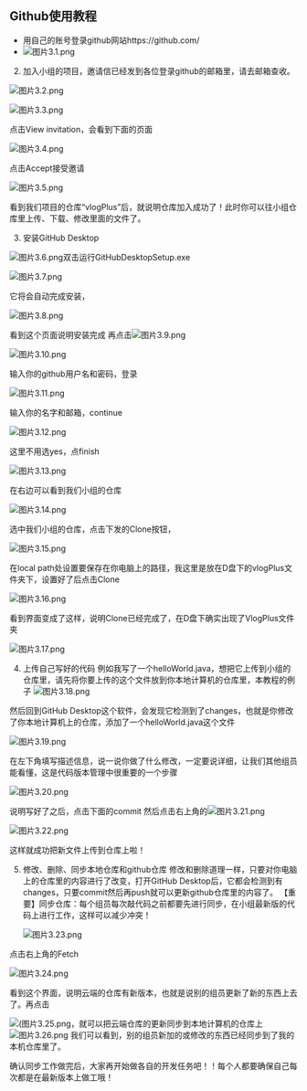 ## Github使用教程

- 用自己的账号登录github网站https://github.com/
- ![图片3.1.png](../src/image/图片3.1.png)


2. 加入小组的项目，邀请信已经发到各位登录github的邮箱里，请去邮箱查收。

![图片3.2.png](../src/image/图片3.2.png)

![图片3.3.png](../src/image/图片3.3.png)

点击View invitation，会看到下面的页面

![图片3.4.png](../src/image/图片3.4.png)

点击Accept接受邀请

![图片3.5.png](../src/image/图片3.5.png)

看到我们项目的仓库“vlogPlus”后，就说明仓库加入成功了！此时你可以往小组仓库里上传、下载、修改里面的文件了。

3. 安装GitHub Desktop

  ![图片3.6.png](../src/image/图片3.6.png)双击运行GitHubDesktopSetup.exe

  ![图片3.7.png](../src/image/图片3.7.png)

它将会自动完成安装，

![图片3.8.png](../src/image/图片3.8.png)

看到这个页面说明安装完成
再点击![图片3.9.png](../src/image/图片3.9.png)

![图片3.10.png](../src/image/图片3.10.png)

输入你的github用户名和密码，登录

![图片3.11.png](../src/image/图片3.11.png)

输入你的名字和邮箱，continue

![图片3.12.png](../src/image/图片3.12.png)

这里不用选yes，点finish

![图片3.13.png](../src/image/图片3.13.png)

在右边可以看到我们小组的仓库

![图片3.14.png](../src/image/图片3.14.png)

选中我们小组的仓库，点击下发的Clone按钮，

![图片3.15.png](../src/image/图片3.15.png)

在local path处设置要保存在你电脑上的路径，我这里是放在D盘下的vlogPlus文件夹下，设置好了后点击Clone

![图片3.16.png](../src/image/图片3.16.png)

看到界面变成了这样，说明Clone已经完成了，在D盘下确实出现了VlogPlus文件夹

![图片3.17.png](../src/image/图片3.17.png)


4. 上传自己写好的代码
   例如我写了一个helloWorld.java，想把它上传到小组的仓库里，请先将你要上传的这个文件放到你本地计算机的仓库里，本教程的例子
    ![图片3.18.png](../src/image/图片3.18.png)

然后回到GitHub Desktop这个软件，会发现它检测到了changes，也就是你修改了你本地计算机上的仓库，添加了一个helloWorld.java这个文件

![图片3.19.png](../src/image/图片3.19.png)

在左下角填写描述信息，说一说你做了什么修改，一定要说详细，让我们其他组员能看懂，这是代码版本管理中很重要的一个步骤

![图片3.20.png](../src/image/图片3.20.png)

说明写好了之后，点击下面的commit
然后点击右上角的![图片3.21.png](../src/image/图片3.21.png)

![图片3.22.png](../src/image/图片3.22.png)

这样就成功把新文件上传到仓库上啦！

5. 修改、删除、同步本地仓库和github仓库
   修改和删除道理一样，只要对你电脑上的仓库里的内容进行了改变，打开GitHub Desktop后，它都会检测到有changes，只要commit然后再push就可以更新github仓库里的内容了。
   【重要】同步仓库：每个组员每次敲代码之前都要先进行同步，在小组最新版的代码上进行工作，这样可以减少冲突！

   ![图片3.23.png](../src/image/图片3.23.png)

点击右上角的Fetch

![图片3.24.png](../src/image/图片3.24.png)

看到这个界面，说明云端的仓库有新版本，也就是说别的组员更新了新的东西上去了。再点击

![(图片3.25.png](../src/image/图片3.25.png)，就可以把云端仓库的更新同步到本地计算机的仓库上![图片3.26.png](../src/image/图片3.26.png)
 我们可以看到，别的组员新加的或修改的东西已经同步到了我的本机仓库里了。

确认同步工作做完后，大家再开始做各自的开发任务吧！！每个人都要确保自己每次都是在最新版本上做工哦！